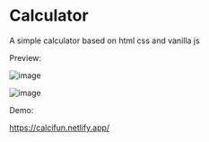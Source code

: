 # Calculator
A simple calculator based on html css and vanilla js

Preview:

![image](https://user-images.githubusercontent.com/68846562/147872376-4f29ee3a-70ee-493a-8ef0-258301ed0ef2.png)


![image](https://user-images.githubusercontent.com/68846562/147872384-33cf6e6c-de67-43e1-ab8b-1d997b2fea10.png)

Demo:

https://calcifun.netlify.app/

